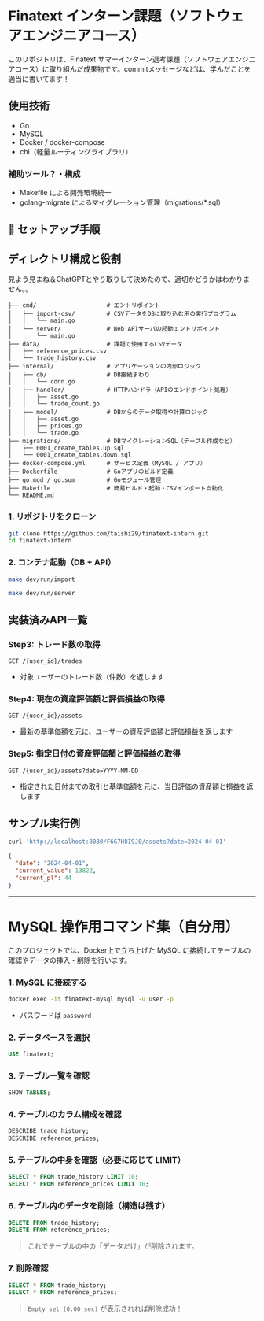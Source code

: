 
# Finatext インターン課題（ソフトウェアエンジニアコース）

このリポジトリは、Finatext サマーインターン選考課題（ソフトウェアエンジニアコース）に取り組んだ成果物です。commitメッセージなどは、学んだことを適当に書いてます！

## 使用技術

- Go
- MySQL
- Docker / docker-compose
- chi（軽量ルーティングライブラリ）

 ### 補助ツール？・構成
- Makefile による開発環境統一
- golang-migrate によるマイグレーション管理（migrations/*.sql）

## 🚀 セットアップ手順

## ディレクトリ構成と役割
見よう見まね＆ChatGPTとやり取りして決めたので、適切かどうかはわかりません。。
```
├── cmd/                    # エントリポイント
│   ├── import-csv/         # CSVデータをDBに取り込む用の実行プログラム
│   │   └── main.go
│   └── server/             # Web APIサーバの起動エントリポイント
│       └── main.go
├── data/                   # 課題で使用するCSVデータ
│   ├── reference_prices.csv
│   └── trade_history.csv
├── internal/               # アプリケーションの内部ロジック
│   ├── db/                 # DB接続まわり
│   │   └── conn.go
│   ├── handler/            # HTTPハンドラ（APIのエンドポイント処理）
│   │   ├── asset.go
│   │   └── trade_count.go
│   ├── model/              # DBからのデータ取得や計算ロジック
│   │   ├── asset.go
│   │   ├── prices.go
│   │   └── trade.go
├── migrations/             # DBマイグレーションSQL（テーブル作成など）
│   ├── 0001_create_tables.up.sql
│   └── 0001_create_tables.down.sql
├── docker-compose.yml      # サービス定義（MySQL / アプリ）
├── Dockerfile              # Goアプリのビルド定義
├── go.mod / go.sum         # Goモジュール管理
├── Makefile                # 簡易ビルド・起動・CSVインポート自動化
└── README.md
```

### 1. リポジトリをクローン
```bash
git clone https://github.com/taishi29/finatext-intern.git
cd finatext-intern
```

### 2. コンテナ起動（DB + API）
```bash
make dev/run/import
```
```bash
make dev/run/server
```

## 実装済みAPI一覧

### Step3: トレード数の取得

```
GET /{user_id}/trades
```
- 対象ユーザーのトレード数（件数）を返します

### Step4: 現在の資産評価額と評価損益の取得

```
GET /{user_id}/assets
```
- 最新の基準価額を元に、ユーザーの資産評価額と評価損益を返します

### Step5: 指定日付の資産評価額と評価損益の取得

```
GET /{user_id}/assets?date=YYYY-MM-DD
```
- 指定された日付までの取引と基準価額を元に、当日評価の資産額と損益を返します

##  サンプル実行例

```bash
curl 'http://localhost:8080/F6G7H8I9J0/assets?date=2024-04-01'
```

```json
{
  "date": "2024-04-01",
  "current_value": 13822,
  "current_pl": 44
}
```
---

# MySQL 操作用コマンド集（自分用）

このプロジェクトでは、Docker上で立ち上げた MySQL に接続してテーブルの確認やデータの挿入・削除を行います。

###  1. MySQL に接続する

```bash
docker exec -it finatext-mysql mysql -u user -p
```
- パスワードは `password`

### 2. データベースを選択

```sql
USE finatext;
```

### 3. テーブル一覧を確認

```sql
SHOW TABLES;
```

### 4. テーブルのカラム構成を確認

```sql
DESCRIBE trade_history;
DESCRIBE reference_prices;
```

### 5. テーブルの中身を確認（必要に応じて LIMIT）

```sql
SELECT * FROM trade_history LIMIT 10;
SELECT * FROM reference_prices LIMIT 10;
```

### 6. テーブル内のデータを削除（構造は残す）

```sql
DELETE FROM trade_history;
DELETE FROM reference_prices;
```

> これでテーブルの中の「データだけ」が削除されます。

### 7. 削除確認

```sql
SELECT * FROM trade_history;
SELECT * FROM reference_prices;
```

> `Empty set (0.00 sec)` が表示されれば削除成功！

